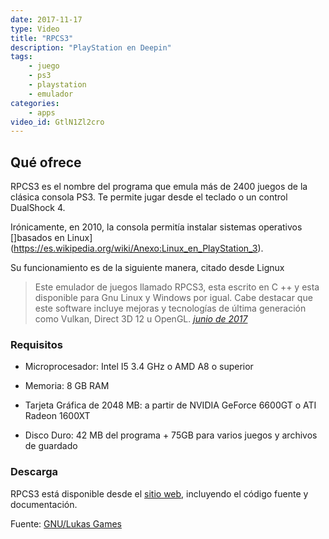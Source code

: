 ```yaml
---
date: 2017-11-17
type: Video
title: "RPCS3"
description: "PlayStation en Deepin"
tags:
    - juego
    - ps3
    - playstation
    - emulador
categories:
    - apps
video_id: GtlN1Zl2cro
---
```



## Qué ofrece

RPCS3 es el nombre del programa que emula más de 2400 juegos de la clásica consola PS3. Te permite jugar desde el teclado o un control  DualShock 4.

Irónicamente, en 2010, la consola permitía instalar sistemas operativos []basados en Linux](https://es.wikipedia.org/wiki/Anexo:Linux_en_PlayStation_3).

Su funcionamiento es de la siguiente manera, citado desde Lignux
> Este emulador de juegos llamado RPCS3, esta escrito en C ++ y esta disponible para Gnu Linux y Windows por igual. Cabe destacar que este software incluye mejoras y tecnologías de última generación como Vulkan, Direct 3D 12 u OpenGL. <cite>[junio de 2017](https://lignux.com/rpcs3-es-un-emulador-de-juegos-para-la-ps3-pensado-para-gnu-linux/)</cite>

### Requisitos

* Microprocesador: Intel I5 3.4 GHz o AMD A8 o superior

* Memoria: 8 GB RAM

* Tarjeta Gráfica de 2048 MB: a partir de NVIDIA GeForce 6600GT o ATI Radeon 1600XT

* Disco Duro: 42 MB del programa + 75GB para varios juegos y archivos de guardado

### Descarga

RPCS3 está disponible desde el [sitio web](https://rpcs3.net/download), incluyendo el código fuente y documentación.

Fuente: [GNU/Lukas Games](https://www.youtube.com/channel/UCwd8wdkJzugZ4brmU-mefKQ)
